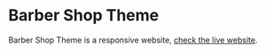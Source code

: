 # Barber Shop Theme
Barber Shop Theme is a responsive website, [check the live website](https://barbershop-74ac4.firebaseapp.com). 